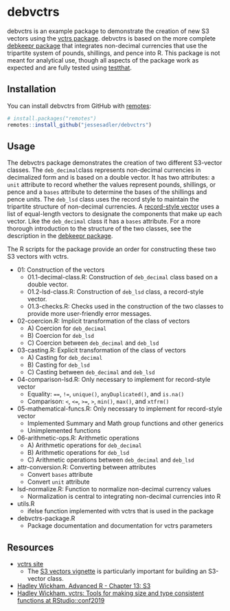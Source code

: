 # debvctrs

<!-- badges: start -->
<!-- badges: end -->

debvctrs is an example package to demonstrate the creation of new S3 vectors using the [vctrs package](https://vctrs.r-lib.org). debvctrs is based on the more complete [debkeepr package](https://jessesadler.github.io/debkeepr) that integrates non-decimal currencies that use the tripartite system of pounds, shillings, and pence into R. This package is not meant for analytical use, though all aspects of the package work as expected and are fully tested using [testthat](https://testthat.r-lib.org).

## Installation

You can install debvctrs from GitHub with [remotes](https://remotes.r-lib.org):

``` r
# install.packages("remotes")
remotes::install_github("jessesadler/debvctrs")
```

## Usage

The debvctrs package demonstrates the creation of two different S3-vector classes. The `deb_decimal`class represents non-decimal currencies in decimalized form and is based on a double vector. It has two attributes: a `unit` attribute to record whether the values represent pounds, shillings, or pence and a `bases` attribute to determine the bases of the shillings and pence units. The `deb_lsd` class uses the record style to maintain the tripartite structure of non-decimal currencies. A [record-style vector](https://vctrs.r-lib.org/articles/s3-vector.html#record-style-objects) uses a list of equal-length vectors to designate the components that make up each vector. Like the `deb_decimal` class it has a `bases` attribute. For a more thorough introduction to the structure of the two classes, see the description in the [debkeepr package](https://jessesadler.github.io/debkeepr/articles/debkeepr.html).

The R scripts for the package provide an order for constructing these two S3 vectors with vctrs.

- 01: Construction of the vectors
    - 01.1-decimal-class.R: Construction of `deb_decimal` class based on a double vector.
    - 01.2-lsd-class.R: Construction of `deb_lsd` class, a record-style vector.
    - 01.3-checks.R: Checks used in the construction of the two classes to provide more user-friendly error messages.
- 02-coercion.R: Implicit transformation of the class of vectors
    - A) Coercion for `deb_decimal`
    - B) Coercion for `deb_lsd`
    - C) Coercion between `deb_decimal` and `deb_lsd`
- 03-casting.R: Explicit transformation of the class of vectors
    - A) Casting for `deb_decimal`
    - B) Casting for `deb_lsd`
    - C) Casting between `deb_decimal` and `deb_lsd`
- 04-comparison-lsd.R: Only necessary to implement for record-style vector
    - Equality: `==`, `!=`, `unique()`, `anyDuplicated()`, and `is.na()`
    - Comparison: `<`, `<=`, `>=`, `>`, `min()`, `max()`, and `xtfrm()`
- 05-mathematical-funcs.R: Only necessary to implement for record-style vector
    - Implemented Summary and Math group functions and other generics
    - Unimplemented functions
- 06-arithmetic-ops.R: Arithmetic operations
    - A) Arithmetic operations for `deb_decimal`
    - B) Arithmetic operations for `deb_lsd`
    - C) Arithmetic operations between `deb_decimal` and `deb_lsd`
- attr-conversion.R: Converting between attributes
    - Convert `bases` attribute
    - Convert `unit` attribute
- lsd-normalize.R: Function to normalize non-decimal currency values
    - Normalization is central to integrating non-decimal currencies into R
- utils.R
    - ifelse function implemented with vctrs that is used in the package
- debvctrs-package.R
    - Package documentation and documentation for vctrs parameters

## Resources
- [vctrs site](https://vctrs.r-lib.org)
    - The [S3 vectors vignette](https://vctrs.r-lib.org/articles/s3-vector.html) is particularly important for building an S3-vector class.
- [Hadley Wickham, Advanced R - Chapter 13: S3](https://adv-r.hadley.nz/s3.html#s3-methods)
- [Hadley Wickham, vctrs: Tools for making size and type consistent functions at RStudio::conf2019](https://resources.rstudio.com/rstudio-conf-2019/vctrs-tools-for-making-size-and-type-consistent-functions)
